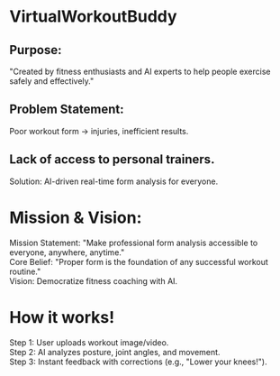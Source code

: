 # VirtualWorkoutBuddy
## Purpose:
  "Created by fitness enthusiasts and AI experts to help people exercise safely and effectively."
## Problem Statement:
  Poor workout form → injuries, inefficient results.
## Lack of access to personal trainers.
  Solution: AI-driven real-time form analysis for everyone.

# Mission & Vision:
  Mission Statement: "Make professional form   analysis accessible to everyone, anywhere, anytime."<br>
  Core Belief: "Proper form is the foundation of any successful workout routine."<br>
  Vision: Democratize fitness coaching with AI.<br>

# How it works!
  Step 1: User uploads workout image/video.<br>
  Step 2: AI analyzes posture, joint angles, and movement.<br>
  Step 3: Instant feedback with corrections (e.g., "Lower your knees!").<br>


